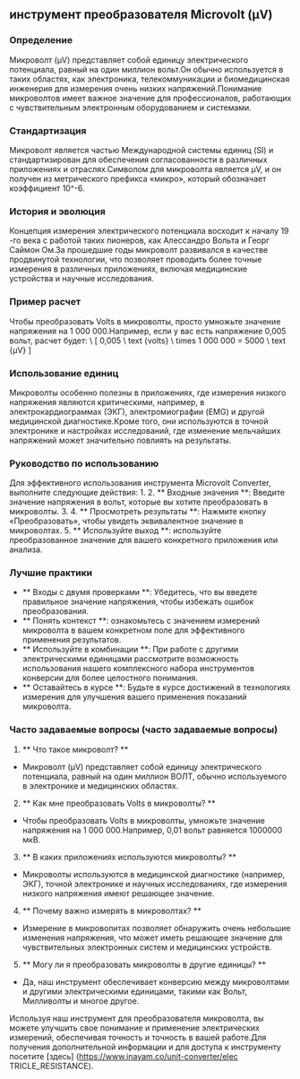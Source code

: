 ## инструмент преобразователя Microvolt (µV)

### Определение
Микроволт (µV) представляет собой единицу электрического потенциала, равный на один миллион вольт.Он обычно используется в таких областях, как электроника, телекоммуникации и биомедицинская инженерия для измерения очень низких напряжений.Понимание микроволтов имеет важное значение для профессионалов, работающих с чувствительным электронным оборудованием и системами.

### Стандартизация
Микроволт является частью Международной системы единиц (SI) и стандартизирован для обеспечения согласованности в различных приложениях и отраслях.Символом для микроволта является µV, и он получен из метрического префикса «микро», который обозначает коэффициент 10^-6.

### История и эволюция
Концепция измерения электрического потенциала восходит к началу 19 -го века с работой таких пионеров, как Алессандро Вольта и Георг Саймон Ом.За прошедшие годы микроволт развивался в качестве продвинутой технологии, что позволяет проводить более точные измерения в различных приложениях, включая медицинские устройства и научные исследования.

### Пример расчет
Чтобы преобразовать Volts в микроволты, просто умножьте значение напряжения на 1 000 000.Например, если у вас есть напряжение 0,005 вольт, расчет будет:
\ [
0,005 \ text {volts} \ times 1 000 000 = 5000 \ text {µV}
\]

### Использование единиц
Микроволты особенно полезны в приложениях, где измерения низкого напряжения являются критическими, например, в электрокардиограммах (ЭКГ), электромиографии (EMG) и другой медицинской диагностике.Кроме того, они используются в точной электронике и настройках исследований, где изменение мельчайших напряжений может значительно повлиять на результаты.

### Руководство по использованию
Для эффективного использования инструмента Microvolt Converter, выполните следующие действия:
1.
2. ** Входные значения **: Введите значение напряжения в вольт, которые вы хотите преобразовать в микроволты.
3.
4. ** Просмотреть результаты **: Нажмите кнопку «Преобразовать», чтобы увидеть эквивалентное значение в микроволтах.
5. ** Используйте выход **: используйте преобразованное значение для вашего конкретного приложения или анализа.

### Лучшие практики
- ** Входы с двумя проверками **: Убедитесь, что вы введете правильное значение напряжения, чтобы избежать ошибок преобразования.
- ** Понять контекст **: ознакомьтесь с значением измерений микроволта в вашем конкретном поле для эффективного применения результатов.
- ** Используйте в комбинации **: При работе с другими электрическими единицами рассмотрите возможность использования нашего комплексного набора инструментов конверсии для более целостного понимания.
- ** Оставайтесь в курсе **: Будьте в курсе достижений в технологиях измерения для улучшения вашего применения показаний микроволта.

### Часто задаваемые вопросы (часто задаваемые вопросы)

1. ** Что такое микроволт? **
- Микроволт (µV) представляет собой единицу электрического потенциала, равный на один миллион ВОЛТ, обычно используемого в электронике и медицинских областях.

2. ** Как мне преобразовать Volts в микроволты? **
- Чтобы преобразовать Volts в микроволты, умножьте значение напряжения на 1 000 000.Например, 0,01 вольт равняется 1000000 мкВ.

3. ** В каких приложениях используются микроволты? **
- Микроволты используются в медицинской диагностике (например, ЭКГ), точной электронике и научных исследованиях, где измерения низкого напряжения имеют решающее значение.

4. ** Почему важно измерять в микроволтах? **
- Измерение в микроволитах позволяет обнаружить очень небольшие изменения напряжения, что может иметь решающее значение для чувствительных электронных систем и медицинских устройств.

5. ** Могу ли я преобразовать микроволты в другие единицы? **
- Да, наш инструмент обеспечивает конверсию между микроволтами и другими электрическими единицами, такими как Вольт, Милливолты и многое другое.

Используя наш инструмент для преобразователя микроволта, вы можете улучшить свое понимание и применение электрических измерений, обеспечивая точность и точность в вашей работе.Для получения дополнительной информации и для доступа к инструменту посетите [здесь] (https://www.inayam.co/unit-converter/elec TRICLE_RESISTANCE).